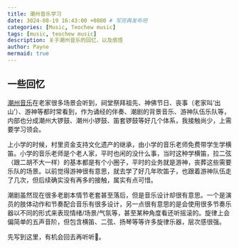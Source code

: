 ```yaml
---
title: 潮州音乐学习
date: 3024-08-19 16:43:00 +0800 # 写完再发布吧
categories: [Music, Teochew music]
tags: [music, teochew music]
description: 关于潮州音乐的回忆，以及感悟
author: Payne
mermaid: true
---
```


## 一些回忆

[潮州音乐](https://zh.wikipedia.org/wiki/%E6%BD%AE%E5%B7%9E%E9%9F%B3%E6%A8%82)在老家很多场景会听到，祠堂祭拜祖先、神佛节日、丧事（老家叫‘出山’）、游神等都时常看到，作为诵经的伴奏、潮剧的背景音乐、游神队伍乐队等，内部也分成潮州大锣鼓、潮州小锣鼓、笛套锣鼓等好几个体系，我接触尚少，上需要学习领会。

上小学的时候，村里资金支持文化遗产的继承，由小学的音乐老师免费带学生学横笛。小学的音乐老师是个老人家，平时也闲的没什么事，当时这种学横笛，拉二弦（跟二胡不大一样）的基本都是有个小圈子，平时的业务就是游神，丧葬这些需要乐队的场景。以前觉得游神很有意思，就去学了好几年吹笛子，也跟着游神队伍走了几次，但后续确实没有再多的接触，属实有点可惜。

潮剧虽然现在很多老剧本情节老套甚至落后，但是音乐设计却很有意思。一个是演员的肢体动作和节奏配合音乐有很多设计，另一点很有意思的是会使用很多节奏乐器以不同的形式来表现情绪/场景/气氛等，甚至某种角度看还听摇滚的。旋律上会偏简单的五声音阶，但包含横笛、二弦、扬琴等等许多旋律乐器，层次感很强。

先写到这里，有机会回去再听听🤭。